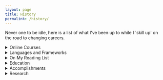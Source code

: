 ```yaml
---
layout: page
title: History
permalink: /history/
---
```


<!-- For styles with static names... -->

<link href="{{ "/assets/css/style.css" | relative_url }}" rel="stylesheet">

<div role="main">
  <p> Never one to be idle, here is a list of what I've been up to while I 'skill up' on the road to changing careers.</p>

  <!-- Start 'Courses' List -->
  <div id="bloclOList">
    <details>
      <summary>
        Online Courses
      </summary>

        <ul>
          <li>
            <h4>
              Data Structures and Algorithms Specialization
            </h4>

            <blockquote>
              <q>This specialization is a mix of theory and practice: you will learn algorithmic techniques for solving various computational problems and will implement about 100 algorithmic coding problems in a programming language of your choice.</q>

              <footer>- UCSD Higher School of Economics <cite><a href='https://www.coursera.org/specializations/data-structures-algorithms'>@Coursera</a></cite>
              </footer>
            </blockquote>
            <!--  start 'Course Descriptions for Specialization' -->
            <details>
              <summary>
                Courses in this Specialization
              </summary>
                <ol>
                  <li>
                    <p><em>Algorithmic Toolbox: </em>Completed, April 2019</p>
                    <blockquote>
                      <q>
                      The course covers basic algorithmic techniques and ideas for computational problems arising frequently in practical applications: sorting and searching, divide and conquer, greedy algorithms, dynamic programming. We will learn a lot of theory: how to sort data and how it helps for searching; how to break a large problem into pieces and solve them recursively; when it makes sense to proceed greedily; how dynamic programming is used in genomic studies. You will practice solving computational problems, designing new algorithms, and implementing solutions efficiently[.]
                      </q>
                    </blockquote>
                  </li>

                  <li>
                    <p><em>Data Structures: </em>In Progress</p>
                    <blockquote>
                      <q>
                        A good algorithm usually comes together with a set of good data structures that allow the algorithm to manipulate the data efficiently. In this course, we consider the common data structures that are used in various computational problems. You will learn how these data structures are implemented in different programming languages and will practice implementing them in our programming assignments. This will help you to understand what is going on inside a particular built-in implementation of a data structure and what to expect from it. You will also learn typical use cases for these data structures.
                      </q>
                    </blockquote>
                  </li>

                  <li>
                    <p><em>Algorithms on Graphs: </em></p>
                    <blockquote>
                      <q>
                        In this course, you will first learn what a graph is and what are some of the most important properties. Then you'll learn several ways to traverse graphs and how you can do useful things while traversing the graph in some order. We will then talk about shortest paths algorithms — from the basic ones to those which open door for 1000000 times faster algorithms used in Google Maps and other navigational services. You will use these algorithms if you choose to work on our Fast Shortest Routes industrial capstone project. We will finish with minimum spanning trees which are used to plan road, telephone and computer networks and also find applications in clustering and approximate algorithms.
                      </q>
                    </blockquote>
                  </li>

                  <li>
                    <p><em>Algorithms on Strings: </em></p>
                    <blockquote>
                      <q>
                        [The] World and internet is full of textual information. We search for information using textual queries, we read websites, books, e-mails. All those are strings from the point of view of computer science. To make sense of all that information and make search efficient, search engines use many string algorithms. Moreover, the emerging field of personalized medicine uses many search algorithms to find disease-causing mutations in the human genome.
                      </q>
                    </blockquote>
                  </li>

                  <li>
                    <p><em>Advanced Algorithms and Complexity: </em></p>
                    <blockquote>
                      <q>
                        You've learned the basic algorithms now and are ready to step into the area of more complex problems and algorithms to solve them. Advanced algorithms build upon basic ones and use new ideas. We will start with networks flows which are used in more typical applications such as optimal matchings, finding disjoint paths and flight scheduling as well as more surprising ones like image segmentation in computer vision. We then proceed to linear programming with applications in optimizing budget allocation, portfolio optimization, finding the cheapest diet satisfying all requirements and many others. Next we discuss inherently hard problems for which no exact good solutions are known (and not likely to be found) and how to solve them in practice. We finish with a soft introduction to streaming algorithms that are heavily used in Big Data processing. Such algorithms are usually designed to be able to process huge datasets without being able even to store a dataset.
                      </q>
                    </blockquote>
                  </li>

                  <li>
                    <p><em>Genome Assembly Challenge: </em></p>
                    <blockquote>
                      <q>
                        In Spring 2011, thousands of people in Germany were hospitalized with a deadly disease that started as food poisoning with bloody diarrhea and often led to kidney failure. It was the beginning of the deadliest outbreak in recent history, caused by a mysterious bacterial strain that we will refer to as E. coli X. Soon, German officials linked the outbreak to a restaurant in Lübeck, where nearly 20% of the patrons had developed bloody diarrhea in a single week. At this point, biologists knew that they were facing a previously unknown pathogen and that traditional methods would not suffice – computational biologists would be needed to assemble and analyze the genome of the newly emerged pathogen. To investigate the evolutionary origin and pathogenic potential of the outbreak strain, researchers started a crowdsourced research program. They released bacterial DNA sequencing data from one of a patient, which elicited a burst of analyses carried out by computational biologists on four continents. They even used <a href="https://github.com/ehec-outbreak-crowdsourced/BGI-data-analysis/wiki">[GitHub for the project]</a>  The 2011 German outbreak represented an early example of epidemiologists collaborating with computational biologists to stop an outbreak. In this Genome Assembly Programming Challenge, you will follow in the footsteps of the bioinformaticians investigating the outbreak by developing a program to assemble the genome of the E. coli X from millions of overlapping substrings of the E.coli X genome.
                      </q>
                    </blockquote>
                  </li>
                </ol>

          </details>
          <!--  end 'Course Descriptions for Specialization' -->
          </li>

          <!-- Next Course -->
          <li >

            <h4>
              Introduction to Computer Science - In Progress
            </h4>

            <blockquote>
              <p>
                <q>Topics include abstraction, algorithms, data structures, encapsulation, resource management, security, software engineering, and web development. Languages include C, Python, SQL, and JavaScript plus CSS and HTML. Problem sets inspired by real-world domains of biology, cryptography, finance, forensics, and gaming.</q>
              </p>
              <footer>- Harvardx
                <cite>
                    <a href='https://www.edx.org/course/cs50s-introduction-to-computer-science'>
                      @edX
                    </a>
                </cite>
              </footer>
            </blockquote>
          </li>

          <!--  Next Course -->
          <li>
            <h4>
              <!--  heading of Section to Hide/Show-->
              Python for Data Science Track -  In Progress
            </h4>
            <blockquote>
              <p>
                <!-- Quote -->
                <q>A Data Scientist combines statistical and machine learning techniques with Python programming to analyze and interpret complex data.</q>
              </p>
              <footer>
                <cite>
                  <a href='https://www.datacamp.com/tracks/data-scientist-with-python'> @DataCamp
                  </a>
                </cite>
              </footer>
            </blockquote>
            <p>For a complete list of the 22 courses in this track and their descriptions, see the link above.</p>
          </li>
          <!-- Next Course -->
          <li>
              <h4>
                <!--  heading of Section to Hide/Show-->
                Machine Learning - Complete
              </h4>
            <blockquote>
              <p>
                <!-- Quote -->
                <q>This course provides a broad introduction to machine learning, datamining, and statistical pattern recognition. Topics include: (i) Supervised learning (parametric/non-parametric algorithms, support vector machines, kernels, neural networks). (ii) Unsupervised learning (clustering, dimensionality reduction, recommender systems, deep learning). (iii) Best practices in machine learning (bias/variance theory; innovation process in machine learning and AI). The course will also draw from numerous case studies and applications, so that you'll also learn how to apply learning algorithms to building smart robots (perception, control), text understanding (web search, anti-spam), computer vision, medical informatics, audio, database mining, and other areas.</q>
              </p>
              <footer>
                <cite>
                  Andrew Ng, Stanford University
                  <!-- Citation link -->
                  <a href="https://www.coursera.org/learn/machine-learning/home/info">
                  @Coursera
                  </a>
                </cite>
              </footer>
            </blockquote>
          </li>
        </ul>
    </details>
  </div>
  <!-- End 'Courses' list -->

<!-- Start Languages/Frameworks -->
<div id="bloclOList">
  <details>
  <summary>
    Languages and Frameworks
  </summary>

  <ul>
    <ol>
      <li><p><em>Python:</em> from December 2018</p></li>
      <li><p><em>CS50: </em> C, C++, Java, JavaScript, HTML, CSS</p></li>
      <li><p><em>Octave/MATLAB:</em> for Machine Learning</p></li>
      <li><p><em>Maple and Mathematica:</em> for mathematical exploration</p></li>
    </ol>
  </ul>
  </details>
</div>
<!-- end Languages/Frameworks -->

<!-- start 'Active Reading List' -->
<div  id="bloclOList">
  <details>
  <summary>
  On My Reading List
  </summary>
    <ul>
      <ol>
      <!-- The style attribute is used bc I don't know the Best
      way to get this behaviour from style sheet -->
        <li>
          <p style=" white-space: pre-line;"><em>Computer Science Distilled</em>
          W.F. Filho, 2017</p>
        </li>
        <li>
          <p style=" white-space: pre-line;"><em>Introduction to Computation and Programming Using Python</em>
          J.V. Guttag, 2013</p>
        </li>
        <li>
          <p style=" white-space: pre-line;"><em>An Introduction to Statistical Learning</em>
          G. James, D. Witten, T. Hastie, R. Tibshirani, 2015</p>
        </li>
        <li>
          <p style=" white-space: pre-line;"><em>Learn Python 3 the Hard Way,</em>
          Z.A. Shaw, 2017</p>
        </li>
        <li>
          <p style=" white-space: pre-line;"><em>Mathematical Statistics with Applications</em>
          D.D. Wackerly, W. Mendenhall III, R.L. Shaeffer, 2017</p>
        </li>
        <li>
          <p style=" white-space: pre-line;"><em>Numerical Analysis</em>
          R.L Burden, J.D. Faires, 2010</p>
        </li>
        <li>
          <p style=" white-space: pre-line;"><em>Statistical Models</em>
          D.A. Freedman, 2009</p>
        </li>
        <li>
          <p style=" white-space: pre-line;"><em>Think Bayes</em>
          A.B. Downey, 2013</p>
        </li>
        <li>
          <p style=" white-space: pre-line;"><em>Think Python</em>
          A.B. Downey, 2015</p>
        </li>
        <li>
          <p style=" white-space: pre-line;"><em>Think Stats</em>
          A.B. Downey, 2014</p>
        </li>
      </ol>
    </ul>

  </details>
</div>
<!-- end 'Active Reading List' -->

  <!-- 'Education' List -->
  <div id="bloclOList">
    <details>
    <summary>
      Education
    </summary>
    <ul>
      <li>
        <h4>
            Bachelor of Arts: Concordia University, 2018
          </h4>

            <h4>
               Specialization: Pure and Applied Mathematics
            </h4>
            <p>
              After a decade-long hiatus, I returned to university to complete my mathematics degree.  In addition to some mathematics classes, I enjoyed studying Geology as it connects with my long and abiding interest in the nature of the universe and the stuff in it.  Macroscopic looks at the structures and components of the world we live in also tells us about our Solar System, and the worlds and stars beyond it.
            </p>
              <details>
                <summary>
                  Course Descriptions
                </summary>
                  <ol>
                    <li>
                      <p><em>FRAN 305:</em> Communication Orale</p>
                      <blockquote>
                        <q>
                        Ce cours s’adresse à des étudiantes et des étudiants non francophones qui souhaitent améliorer les aptitudes nécessaires à une communication orale efficace en français. Des présentations théoriques et des activités pratiques exploitant des situations de communication variées leur permettront d’acquérir une plus grande aisance et de mieux organiser leur discours. Des activités d’écoute basées sur des documents authentiques leur permettront d’augmenter leur capacité de compréhension en français.
                        </q>
                      </blockquote>
                    </li>

                    <li>
                      <p><em>GEOL 210:</em> Introduction to the Earth</p>
                      <blockquote>
                        <q>
                        This course provides an overview of the physical processes that govern how the Earth works. Topics include origin of the solar system and Earth; analysis of the internal structure of the Earth; minerals and rocks; igneous and metamorphic processes; deformation of the crust; surficial processes, including weathering, deposition and glaciation. The course culminates with the integration of these geological processes in the theory of plate tectonics, and goes on to examine the interactions of crust, mantle, atmosphere, and biosphere from this perspective.
                        </q>
                      </blockquote>
                    </li>

                    <li>
                      <p><em>MAST 217:</em> Introduction to Mathematical Thinking</p>
                      <blockquote>
                        <q>
                        This course aims to foster analytical thinking through a problem‑solving approach. Topics include construction of proofs, number systems, ordinality and cardinality, role of examples and counter examples, role of generalizations and specializations; role of symbols, notations and definitions; styles of mathematical discourse.
                        </q>
                      </blockquote>
                    </li>

                    <li>
                      <p><em>MAST 219:</em> Multivariable Calculus II</p>
                      <blockquote>
                        <q>
                        Vector integral calculus; line and surface integrals; Green’s, Stokes’ and Gauss’ theorems; coordinate transformations and Jacobians. Power series, applications.
                        </q>
                      </blockquote>
                    </li>

                    <li>
                      <p><em>MECH 211:</em> Mechanical Engineering: Drawing</p>
                      <blockquote>
                        <q>
                        Introduction to graphic language and design — means and techniques. The third and the first angle projections. Orthographic projection of points, lines, planes and solids. Principal and auxiliary views. Views in a given direction. Sectional views. Intersection of lines, planes and solids. Development of surfaces. Drafting practices. Dimensioning, fits and tolerancing. Computer‑aided drawing and solid modelling. Working drawings — detail and assembly drawing. Design practice. Machine elements representation.
                        </q>
                      </blockquote>
                    </li>

                    <li>
                      <p><em>GEOL 208:</em> The Earth, Moon, and Planets</p>
                      <blockquote>
                        <q>
                        The course emphasizes the cosmic perspective of the Earth and focuses attention on how the results of the last two decades of planetary exploration have brought about an intellectual revolution concerning the planets, especially their surface features, processes, and histories.
                        </q>
                      </blockquote>
                    </li>

                    <li>
                      <p><em>MATH 252:</em> Linear Algebra II</p>
                      <blockquote>
                        <q>
                         Characteristic and minimum polynomials; invariant subspaces, invariant direct sums; nilpotent operators, Jordan canonical form; cyclic subspaces; rational canonical form; bilinear and quadratic forms; inner product; orthogonality; adjoint operators and orthogonal operators.
                        </q>
                      </blockquote>
                    </li>

                    <li>
                      <p><em>MATH 365:</em> Analysis II</p>
                      <blockquote>
                        <q>
                        Connectedness and compactness in the reals. Intermediate value theorem; extreme values for continuous functions. Differential and integral calculus; fundamental theorem of calculus; power series.
                        </q>
                      </blockquote>
                    </li>

                    <li>
                      <p><em>STAT 249:</em> Probability I</p>
                      <blockquote>
                        <q>
                        Axiomatic approach to probability; combinatorial probability; discrete and continuous distributions; expectation; conditional expectation; random sampling and sampling distributions.
                        </q>
                      </blockquote>
                    </li>

                    <li>
                      <p><em>MATH 366:</em> Complex Analysis</p>
                      <blockquote>
                        <q>
                        Algebra and geometry of complex numbers, linear transformations, analytic functions, Laurent’s series, calculus of residues, special functions.
                        </q>
                      </blockquote>
                    </li>

                    <li>
                      <p><em>MATH 369:</em> Abstract Algebra I</p>
                      <blockquote>
                        <q>
                        Introduction to the ring of integers and the integers modulo N. Groups: definitions and examples; sub‑groups, quotients and homomorphisms (including Lagrange’s theorem, Cayley’s theorem and the isomorphism theorems). Introduction to the Cauchy and Sylow theorems and applications
                        </q>
                      </blockquote>
                    </li>

                    <li>
                      <p><em>MATH 392:</em> Elementary Number Theory</p>
                      <blockquote>
                        <q>
                        Number systems, division and factorization, number‑theoretic functions, congruences, algebraic congruences and primitive roots, quadratic residues, diophantine equations.
                        </q>
                      </blockquote>
                    </li>

                    <li>
                      <p><em>MATH 475:</em> Topic: Discrete Dynamical Systems</p>
                      <blockquote>
                        <q>
                        Topics: Introduction to Ergodic Theory; Basic Constructions in Ergodic Theory; Ergodic Theorems; Frobenius-Perron operator and absolutely continuous invariant measures; Metric spaces, Hausdorff metric. Iterated Function Systems and their attractors. Computer graphics using IFS attractors. Fractal dimension
                        </q>
                      </blockquote>
                    </li>

                    <li>
                      <p><em>MATH 467:</em> Measure Theory</p>
                      <blockquote>
                        <q>
                        Topics: Introduction to Ergodic Theory; Basic Constructions in Ergodic Theory; Ergodic Theorems; Frobenius-Perron operator and absolutely continuous invariant measures; Metric spaces, Hausdorff metric. Iterated Function Systems and their attractors. Computer graphics using IFS attractors. Fractal dimension
                        </q>
                      </blockquote>
                    </li>

                    <li>
                      <p><em>MATH 470:</em> Abstract Algebra II</p>
                      <blockquote>
                        <q>
                        Group action and proof of the Sylow theorems. Introduction to rings, ideals, Euclidean domains, principal ideal domains and unique factorization domains; polynomial rings.
                        </q>
                      </blockquote>
                    </li>

                    <li>
                      <p><em>MATH 494:</em> Topic: Set Theory</p>
                      <blockquote>
                        <q>
                        Topics: Zermelo-Fraenkel Axioms; maps and bijections; Counting, Countability and Cantor's Diagonal Argument; Cardinals; Ordinals; Banach-Tarski Paradox.
                        </q>
                      </blockquote>
                    </li>


                     <li>
                       <p><em>MATH 354:</em> Numerical Analysis</p>
                       <blockquote>
                         <q>
                         Error analysis in numerical algorithms; solution of non‑linear equations; fixed point iterations, rate of convergence. Interpolations and approximations, Legendre polynomials. Numerical integration and quadrature.
                         </q>
                       </blockquote>
                     </li>

                     <li>
                       <p><em>MATH 370:</em> Ordinary Differential Equations</p>
                       <blockquote>
                         <q>
                         Separable equations, exact equations, integrating factors, force fields, first order linear equations, input‑output concept, second order equations, Sturm‑Liouville problems, applications, series solutions, reduction of order, variation of parameters, nth‑order linear equations with constant coefficients.
                         </q>
                       </blockquote>
                     </li>

                     <li>
                       <p><em>MATH 464:</em> Real Analysis</p>
                       <blockquote>
                         <q>
                         Metric spaces; function spaces; compactness, completeness, fixed‑point theorems, Ascoli‑Arzela theorem, Weierstrass approximation theorem.
                         </q>
                       </blockquote>
                     </li>

                     <li>
                       <p><em>MATH 494:</em> Topic: Algebraic Number Theory</p>
                       <blockquote>
                         <q>
                         This course aims to cover the basic material in algebraic number theory and to give a taste of the applicability of the theory via some examples (both classical and recent).
                         </q>
                       </blockquote>
                     </li>

                     <li>
                       <p><em>MATH 457:</em> Fields and Galois Theory</p>
                       <blockquote>
                         <q>
                         Introduction to modules and algebras; finitely generated modules over a principal ideal domain. Field extensions; finite fields; Galois groups; the fundamental theorem of Galois theory; application to the classical problem of solvability by radicals.
                         </q>
                       </blockquote>
                     </li>

                     <li>
                       <p><em>MATH 494:</em> Topic: Random Matrices</p>
                       <blockquote>
                         <q>
                         The course is an introduction to the problems and techniques; an example of question that we will answer is how to explain the following histogram of the eigenvalue distribution of 100000 Hermitean 10 x 10 random matrices with independent normally distributed entries: can we explain the clearly visible “ripples”? (yes)
                         </q>
                       </blockquote>
                     </li>
                    </ol>
              </details>
        </li>

        <li>
          <h4>
              Bachelor of Arts: McGill University, 2001
            </h4>
              <h4>
                Humanistic Studies: The History and Philosphy of Science
              </h4>
              <p>
                After an exposure to Arthur Koestler's <cite><a href="https://en.wikipedia.org/wiki/The_Sleepwalkers_(Koestler_book)">The Sleepwalkers</a></cite> in a History of Science class, I made the decision to change programs and take a deep dive into the process that is the Scientific Method.  In this work, I compared the ways in which popular culture views the purpose of endeavours like scientific research or religious scholarship through the lense of 'salvation'.
              </p>
        </li>
      </ul>
        <!-- end 'Credentials' List -->
    </details>
  </div>

  <div id="bloclOList">
    <details>
      <summary>
        Accomplishments
      </summary>
    <!-- start 'Accomplishmets' List -->

      <ul style="list-style-type: none;">
        <li>
          <h4>
            Trans-Atlantic Crossing, 2014
          </h4>

          <blockquote>
            <p>
              Of course things go wrong. If this was easy, someone else out would do it, so stop whingeing and carry on
            </p>
          </blockquote>
          <footer>— Sir Robin Knox-Johnston, <cite><a href="https://www.washingtonpost.com/sports/british-sailor-to-mark-50th-anniversary-of-circumnavigation/2019/04/19/e1e5d2e2-62e4-11e9-bf24-db4b9fb62aa2_story.html?noredirect=on&utm_term=.52ccec571e8f">Bernie Wilson @ Associated Press, 04.19.2019</a></cite></footer>
        </li>
        <br />
        <p>
          In 2014, my family and I spent more than 6 months in Cape Town, South Africa, one of the most beautiful cities in the world.  While there, I got deeply involved in the ocean sailing community there, participating in races, working the safety boat, and accumulating miles for my logbook.  At the time, I was hoping to get a professional certification so that I could work as crew and even deliver yachts on my own.  A nice side gig no
        </p>
        <p>

        </p>

        <li>
          <h4>
            Montreal's only 3.5 star rating for a Steak House
          </h4>
            <blockquote>
              <p>
                Since my first review in 1999, every meal I’ve enjoyed at Moishes has been better than the last. Yet I always held to the line that a steak house could never rate more than three stars for one reason: lack of innovation. But after many years I’ve come to the conclusion that though innovation and artistry always merit praise, shouldn’t the mastery of simplicity be commended as well?
              </p>
            </blockquote>
            <footer>— Leslie Chesterman, <cite><a href="https://www.montrealgazette.com/life/Fine+Dining+Moishes/6710436/story.html">Montreal Gazette, 06.27.2012</a></cite></footer>
        </li>
      </ul>
    </details>
  </div>
  <!-- end 'Accomplishmets' List -->

  <!--  start 'Research' List-->
  <div id="bloclOList">
    <details>
      <summary>
        Research
      </summary>
          <ul >
            <li>
              <p><em>Work in Progress</em>
              </p>
            </li>
          </ul>
    </details>
  </div>
<!--  end 'Research' List -->
</div>
